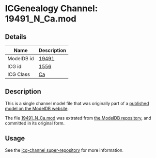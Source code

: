 # ICGenealogy Channel: 19491\_N\_Ca.mod

## Details

Name | Description
---- | -----------
ModelDB id | [19491](http://senselab.med.yale.edu/ModelDB/ShowModel.cshtml?model=19491)
ICG id | [1556](http://icg.neurotheory.ox.ac.uk/channels/3/1556)
ICG Class | [Ca](http://icg.neurotheory.ox.ac.uk/channels/3)

## Description

This is a single channel model file that was originally part of a [published model on the ModelDB website](http://senselab.med.yale.edu/mModelDB/ShowModel.cshtml?model=19491).

The file [19491\_N\_Ca.mod](19491_N_Ca.mod) was extrated from [the ModelDB repository](http://senselab.med.yale.edu/ModelDB/ShowModel.cshtml?model=19491), and committed in its original form.

## Usage

See the [icg-channel super-repository](https://github.com/icgenealogy/icg-channels) for more information.